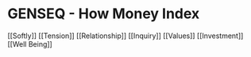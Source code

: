 # GENSEQ - How Money Index

[[Softly]]
[[Tension]]
[[Relationship]]
[[Inquiry]]
[[Values]]
[[Investment]]
[[Well Being]]